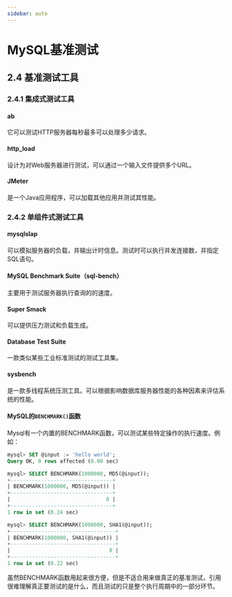 ```yaml
---
sidebar: auto
---
```


# MySQL基准测试

## 2.4 基准测试工具
### 2.4.1 集成式测试工具
#### ab
它可以测试HTTP服务器每秒最多可以处理多少请求。

#### http_load
设计为对Web服务器进行测试，可以通过一个输入文件提供多个URL。

#### JMeter
是一个Java应用程序，可以加载其他应用并测试其性能。

### 2.4.2 单组件式测试工具
#### mysqlslap
可以模拟服务器的负载，并输出计时信息。测试时可以执行并发连接数，并指定SQL语句。

#### MySQL Benchmark Suite（sql-bench）
主要用于测试服务器执行查询的的速度。

#### Super Smack
可以提供压力测试和负载生成。

#### Database Test Suite
一款类似某些工业标准测试的测试工具集。

#### sysbench
是一款多线程系统压测工具。可以根据影响数据库服务器性能的各种因素来评估系统的性能。

#### MySQL的`BENCHMARK()`函数
Mysql有一个内置的BENCHMARK函数，可以测试某些特定操作的执行速度。例如：
```sql
mysql> SET @input := 'hello world';
Query OK, 0 rows affected (0.00 sec)

mysql> SELECT BENCHMARK(1000000, MD5(@input));
+---------------------------------+
| BENCHMARK(1000000, MD5(@input)) |
+---------------------------------+
|                               0 |
+---------------------------------+
1 row in set (0.24 sec)

mysql> SELECT BENCHMARK(1000000, SHA1(@input));
+----------------------------------+
| BENCHMARK(1000000, SHA1(@input)) |
+----------------------------------+
|                                0 |
+----------------------------------+
1 row in set (0.22 sec)
```
虽然BENCHMARK函数用起来很方便，但是不适合用来做真正的基准测试，引用很难理解真正要测试的是什么，而且测试的只是整个执行周期中的一部分环节。

